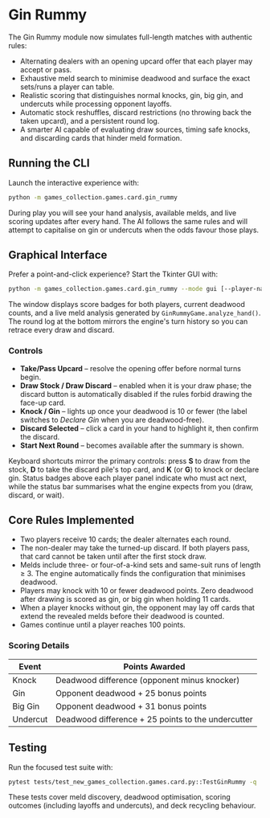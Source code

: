 # Gin Rummy

The Gin Rummy module now simulates full-length matches with authentic rules:

- Alternating dealers with an opening upcard offer that each player may accept or pass.
- Exhaustive meld search to minimise deadwood and surface the exact sets/runs a player can table.
- Realistic scoring that distinguishes normal knocks, gin, big gin, and undercuts while processing opponent layoffs.
- Automatic stock reshuffles, discard restrictions (no throwing back the taken upcard), and a persistent round log.
- A smarter AI capable of evaluating draw sources, timing safe knocks, and discarding cards that hinder meld formation.

## Running the CLI

Launch the interactive experience with:

```bash
python -m games_collection.games.card.gin_rummy
```

During play you will see your hand analysis, available melds, and live scoring updates after every hand. The AI follows
the same rules and will attempt to capitalise on gin or undercuts when the odds favour those plays.

## Graphical Interface

Prefer a point-and-click experience? Start the Tkinter GUI with:

```bash
python -m games_collection.games.card.gin_rummy --mode gui [--player-name YOUR_NAME] [--opponent-name RIVAL]
```

The window displays score badges for both players, current deadwood counts, and a live meld analysis generated by
`GinRummyGame.analyze_hand()`. The round log at the bottom mirrors the engine's turn history so you can retrace every
draw and discard.

### Controls

- **Take/Pass Upcard** – resolve the opening offer before normal turns begin.
- **Draw Stock / Draw Discard** – enabled when it is your draw phase; the discard button is automatically disabled if
  the rules forbid drawing the face-up card.
- **Knock / Gin** – lights up once your deadwood is 10 or fewer (the label switches to _Declare Gin_ when you are
  deadwood-free).
- **Discard Selected** – click a card in your hand to highlight it, then confirm the discard.
- **Start Next Round** – becomes available after the summary is shown.

Keyboard shortcuts mirror the primary controls: press **S** to draw from the stock, **D** to take the discard pile's top
card, and **K** (or **G**) to knock or declare gin. Status badges above each player panel indicate who must act next,
while the status bar summarises what the engine expects from you (draw, discard, or wait).

## Core Rules Implemented

- Two players receive 10 cards; the dealer alternates each round.
- The non-dealer may take the turned-up discard. If both players pass, that card cannot be taken until after the first
  stock draw.
- Melds include three- or four-of-a-kind sets and same-suit runs of length ≥ 3. The engine automatically finds the
  configuration that minimises deadwood.
- Players may knock with 10 or fewer deadwood points. Zero deadwood after drawing is scored as gin, or big gin when
  holding 11 cards.
- When a player knocks without gin, the opponent may lay off cards that extend the revealed melds before their deadwood
  is counted.
- Games continue until a player reaches 100 points.

### Scoring Details

| Event | Points Awarded |
| -------- | -------------------------------------------------- |
| Knock | Deadwood difference (opponent minus knocker) |
| Gin | Opponent deadwood + 25 bonus points |
| Big Gin | Opponent deadwood + 31 bonus points |
| Undercut | Deadwood difference + 25 points to the undercutter |

## Testing

Run the focused test suite with:

```bash
pytest tests/test_new_games_collection.games.card.py::TestGinRummy -q
```

These tests cover meld discovery, deadwood optimisation, scoring outcomes (including layoffs and undercuts), and deck
recycling behaviour.
